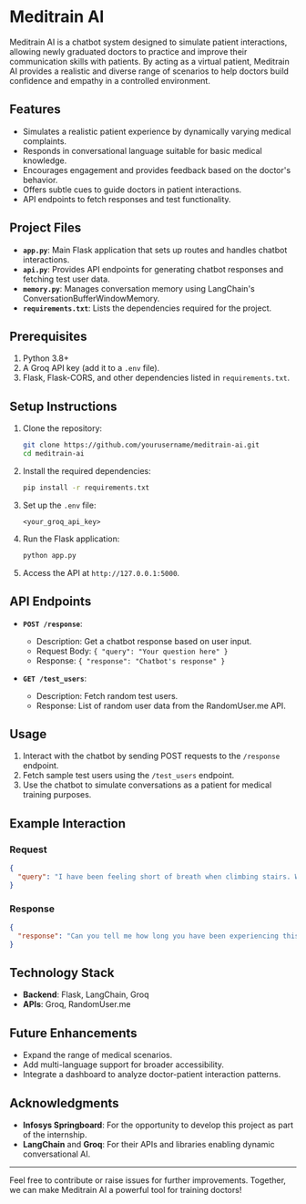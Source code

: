 # Meditrain AI

Meditrain AI is a chatbot system designed to simulate patient interactions, allowing newly graduated doctors to practice and improve their communication skills with patients. By acting as a virtual patient, Meditrain AI provides a realistic and diverse range of scenarios to help doctors build confidence and empathy in a controlled environment.

## Features

- Simulates a realistic patient experience by dynamically varying medical complaints.
- Responds in conversational language suitable for basic medical knowledge.
- Encourages engagement and provides feedback based on the doctor's behavior.
- Offers subtle cues to guide doctors in patient interactions.
- API endpoints to fetch responses and test functionality.

## Project Files

- **`app.py`**: Main Flask application that sets up routes and handles chatbot interactions.
- **`api.py`**: Provides API endpoints for generating chatbot responses and fetching test user data.
- **`memory.py`**: Manages conversation memory using LangChain's ConversationBufferWindowMemory.
- **`requirements.txt`**: Lists the dependencies required for the project.

## Prerequisites

1. Python 3.8+
2. A Groq API key (add it to a `.env` file).
3. Flask, Flask-CORS, and other dependencies listed in `requirements.txt`.

## Setup Instructions

1. Clone the repository:
   ```bash
   git clone https://github.com/yourusername/meditrain-ai.git
   cd meditrain-ai
   ```

2. Install the required dependencies:
   ```bash
   pip install -r requirements.txt
   ```

3. Set up the `.env` file:
   ```plaintext
   <your_groq_api_key>
   ```

4. Run the Flask application:
   ```bash
   python app.py
   ```

5. Access the API at `http://127.0.0.1:5000`.

## API Endpoints

- **`POST /response`**:
  - Description: Get a chatbot response based on user input.
  - Request Body: `{ "query": "Your question here" }`
  - Response: `{ "response": "Chatbot's response" }`

- **`GET /test_users`**:
  - Description: Fetch random test users.
  - Response: List of random user data from the RandomUser.me API.

## Usage

1. Interact with the chatbot by sending POST requests to the `/response` endpoint.
2. Fetch sample test users using the `/test_users` endpoint.
3. Use the chatbot to simulate conversations as a patient for medical training purposes.

## Example Interaction

### Request
```json
{
  "query": "I have been feeling short of breath when climbing stairs. What could it be?"
}
```

### Response
```json
{
  "response": "Can you tell me how long you have been experiencing this and if anything seems to make it better or worse?"
}
```

## Technology Stack

- **Backend**: Flask, LangChain, Groq
- **APIs**: Groq, RandomUser.me

## Future Enhancements

- Expand the range of medical scenarios.
- Add multi-language support for broader accessibility.
- Integrate a dashboard to analyze doctor-patient interaction patterns.

## Acknowledgments

- **Infosys Springboard**: For the opportunity to develop this project as part of the internship.
- **LangChain** and **Groq**: For their APIs and libraries enabling dynamic conversational AI.

---

Feel free to contribute or raise issues for further improvements. Together, we can make Meditrain AI a powerful tool for training doctors!

